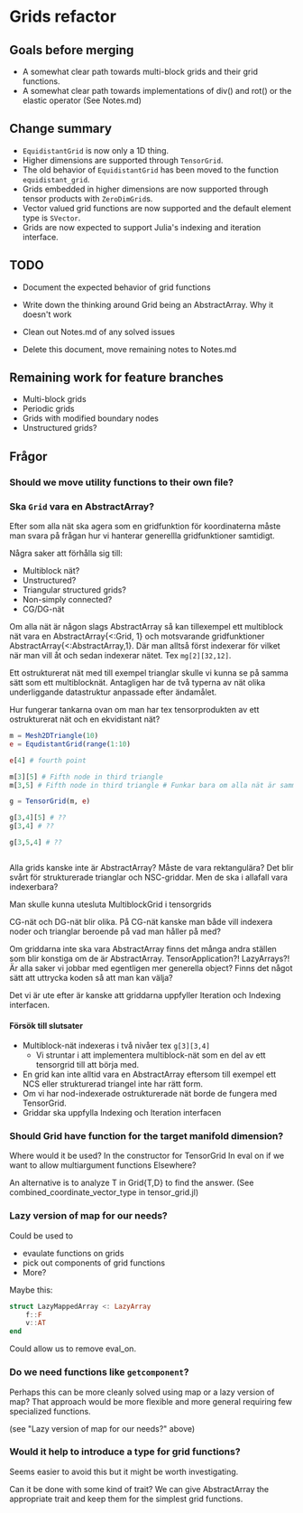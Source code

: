# Grids refactor

## Goals before merging
* A somewhat clear path towards multi-block grids and their grid functions.
* A somewhat clear path towards implementations of div() and rot() or the elastic operator (See Notes.md)

## Change summary
* `EquidistantGrid` is now only a 1D thing.
* Higher dimensions are supported through `TensorGrid`.
* The old behavior of `EquidistantGrid` has been moved to the function `equidistant_grid`.
* Grids embedded in higher dimensions are now supported through tensor products with `ZeroDimGrid`s.
* Vector valued grid functions are now supported and the default element type is `SVector`.
* Grids are now expected to support Julia's indexing and iteration interface.


## TODO
* Document the expected behavior of grid functions
* Write down the thinking around Grid being an AbstractArray. Why it doesn't work

* Clean out Notes.md of any solved issues
* Delete this document, move remaining notes to Notes.md

## Remaining work for feature branches
* Multi-block grids
* Periodic grids
* Grids with modified boundary nodes
* Unstructured grids?

## Frågor

### Should we move utility functions to their own file?

### Ska `Grid` vara en AbstractArray?
Efter som alla nät ska agera som en gridfunktion för koordinaterna måste man
svara på frågan hur vi hanterar generellla gridfunktioner samtidigt.

Några saker att förhålla sig till:
  - Multiblock nät?
  - Unstructured?
  - Triangular structured grids?
  - Non-simply connected?
  - CG/DG-nät

Om alla nät är någon slags AbstractArray så kan tillexempel ett multiblock nät vara en AbstractArray{<:Grid, 1} och motsvarande gridfunktioner AbstractArray{<:AbstractArray,1}.
Där man alltså först indexerar för vilket när man vill åt och sedan indexerar nätet. Tex `mg[2][32,12]`.

Ett ostrukturerat nät med till exempel trianglar skulle vi kunna se på samma sätt som ett multiblocknät. Antagligen har de två typerna av nät olika underliggande datastruktur anpassade efter ändamålet.

Hur fungerar tankarna ovan om man har tex tensorprodukten av ett ostrukturerat nät och en ekvidistant nät?
```julia
m = Mesh2DTriangle(10)
e = EqudistantGrid(range(1:10)

e[4] # fourth point

m[3][5] # Fifth node in third triangle
m[3,5] # Fifth node in third triangle # Funkar bara om alla nät är samma, (stämmer inte i mb-fallet)

g = TensorGrid(m, e)

g[3,4][5] # ??
g[3,4] # ??

g[3,5,4] # ??



```

Alla grids kanske inte är AbstractArray? Måste de vara rektangulära? Det blir svårt för strukturerade trianglar och NSC-griddar. Men de ska i allafall vara indexerbara?

Man skulle kunna utesluta MultiblockGrid i tensorgrids

CG-nät och DG-nät blir olika.
På CG-nät kanske man både vill indexera noder och trianglar beroende på vad man håller på med?


Om griddarna inte ska vara AbstractArray finns det många andra ställen som blir konstiga om de är AbstractArray. TensorApplication?! LazyArrays?! Är alla saker vi jobbar med egentligen mer generella object? Finns det något sätt att uttrycka koden så att man kan välja?


Det vi är ute efter är kanske att griddarna uppfyller Iteration och Indexing interfacen.

#### Försök till slutsater
 * Multiblock-nät indexeras i två nivåer tex `g[3][3,4]`
     * Vi struntar i att implementera multiblock-nät som en del av ett tensorgrid till att börja med.
 * En grid kan inte alltid vara en AbstractArray eftersom till exempel ett NCS eller strukturerad triangel inte har rätt form.
 * Om vi har nod-indexerade ostrukturerade nät borde de fungera med TensorGrid.
 * Griddar ska uppfylla Indexing och Iteration interfacen

### Should Grid have function for the target manifold dimension?
Where would it be used?
    In the constructor for TensorGrid
    In eval on if we want to allow multiargument functions
    Elsewhere?

An alternative is to analyze T in Grid{T,D} to find the answer. (See combined_coordinate_vector_type in tensor_grid.jl)

### Lazy version of map for our needs?
Could be used to
 * evaulate functions on grids
 * pick out components of grid functions
 * More?

Maybe this:
```julia
struct LazyMappedArray <: LazyArray
    f::F
    v::AT
end
```

Could allow us to remove eval_on.

### Do we need functions like `getcomponent`?
Perhaps this can be more cleanly solved using map or a lazy version of map?
That approach would be more flexible and more general requiring few specialized functions.

(see "Lazy version of map for our needs?" above)

### Would it help to introduce a type for grid functions?
Seems easier to avoid this but it might be worth investigating.

Can it be done with some kind of trait? We can give AbstractArray the appropriate trait and keep them for the simplest grid functions.

